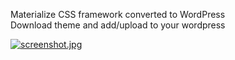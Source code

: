 
Materialize CSS framework converted to WordPress<br />
Download theme and add/upload to your wordpress<br />

[![screenshot.jpg](https://s25.postimg.cc/ple0t2hpr/screenshot.jpg)](https://postimg.cc/image/fbblttru3/)
